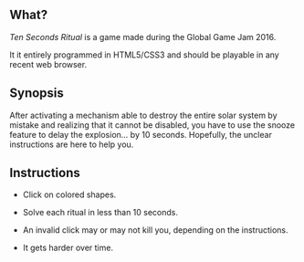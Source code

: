 ## What?

_Ten Seconds Ritual_ is a game made during the Global Game Jam 2016.

It it entirely programmed in HTML5/CSS3 and should be playable in any recent web browser.

## Synopsis

After activating a mechanism able to destroy the entire solar system by mistake and realizing
that it cannot be disabled, you have to use the snooze feature to delay the explosion...
by 10 seconds. Hopefully, the unclear instructions are here to help you.

## Instructions

* Click on colored shapes.

* Solve each ritual in less than 10 seconds.

* An invalid click may or may not kill you, depending on the instructions.

* It gets harder over time.
